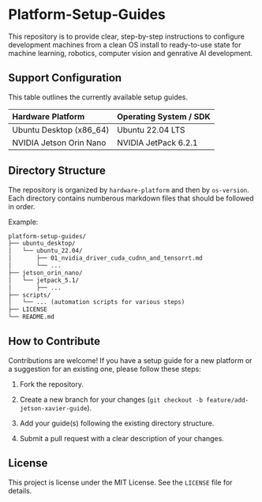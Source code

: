 # Platform-Setup-Guides

This repository is to provide clear, step-by-step instructions to configure development machines from a clean OS install to ready-to-use state for machine learning, robotics, computer vision and genrative AI development.

## Support Configuration

This table outlines the currently available setup guides.

| Hardware Platform | Operating System / SDK |
| :---------------- | :--------------------- |
| Ubuntu Desktop (x86_64) | Ubuntu 22.04 LTS |
| NVIDIA Jetson Orin Nano | NVIDIA JetPack 6.2.1 |

## Directory Structure

The repository is organized by `hardware-platform` and then by `os-version`. Each directory contains numberous markdown files that should be followed in order.

Example:

```txt
platform-setup-guides/
├── ubuntu_desktop/
│   └── ubuntu_22.04/
│       ├── 01_nvidia_driver_cuda_cudnn_and_tensorrt.md
│       └── ...
├── jetson_orin_nano/
│   └── jetpack_5.1/
│       ├── ...
├── scripts/
│   └── ... (automation scripts for various steps)
├── LICENSE
└── README.md
```

## How to Contribute

Contributions are welcome! If you have a setup guide for a new platform or a suggestion for an existing one, please follow these steps:

1. Fork the repository.

2. Create a new branch for your changes (`git checkout -b feature/add-jetson-xavier-guide`).

3. Add your guide(s) following the existing directory structure.

4. Submit a pull request with a clear description of your changes.

## License

This project is license under the MIT License. See the `LICENSE` file for details.
